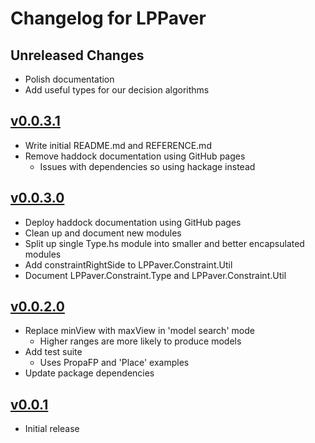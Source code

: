 # Changelog for LPPaver

## Unreleased Changes

- Polish documentation
- Add useful types for our decision algorithms


## [v0.0.3.1](https://github.com/rasheedja/LPPaver/compare/v0.0.3.1...v0.0.3.1)

- Write initial README.md and REFERENCE.md
- Remove haddock documentation using GitHub pages
  - Issues with dependencies so using hackage instead

## [v0.0.3.0](https://github.com/rasheedja/LPPaver/compare/v0.0.3.0...v0.0.2.0)

- Deploy haddock documentation using GitHub pages
- Clean up and document new modules
- Split up single Type.hs module into smaller and better encapsulated modules
- Add constraintRightSide to LPPaver.Constraint.Util
- Document LPPaver.Constraint.Type and LPPaver.Constraint.Util

## [v0.0.2.0](https://github.com/rasheedja/LPPaver/compare/v0.0.2.0...v0.0.1)

- Replace minView with maxView in 'model search' mode
  - Higher ranges are more likely to produce models
- Add test suite
  - Uses PropaFP and 'Place' examples
- Update package dependencies

## [v0.0.1](https://github.com/rasheedja/LPPaver/tree/v0.0.1)

- Initial release
